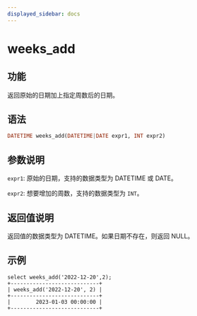 ```yaml
---
displayed_sidebar: docs
---
```


# weeks_add

## 功能

返回原始的日期加上指定周数后的日期。

## 语法

```Haskell
DATETIME weeks_add(DATETIME|DATE expr1, INT expr2)
```

## 参数说明

`expr1`: 原始的日期，支持的数据类型为 DATETIME 或 DATE。

`expr2`: 想要增加的周数，支持的数据类型为 `INT`。

## 返回值说明

返回值的数据类型为 DATETIME。如果日期不存在，则返回 NULL。

## 示例

```Plain Text
select weeks_add('2022-12-20',2);
+----------------------------+
| weeks_add('2022-12-20', 2) |
+----------------------------+
|        2023-01-03 00:00:00 |
+----------------------------+
```
